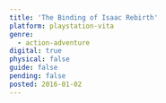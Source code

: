```yaml
---
title: 'The Binding of Isaac Rebirth'
platform: playstation-vita
genre:
  - action-adventure
digital: true
physical: false
guide: false
pending: false
posted: 2016-01-02
---
```

